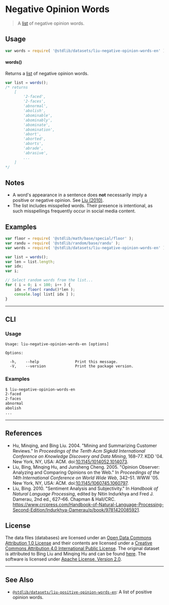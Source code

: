 <!--

@license Apache-2.0

Copyright (c) 2018 The Stdlib Authors.

Licensed under the Apache License, Version 2.0 (the "License");
you may not use this file except in compliance with the License.
You may obtain a copy of the License at

   http://www.apache.org/licenses/LICENSE-2.0

Unless required by applicable law or agreed to in writing, software
distributed under the License is distributed on an "AS IS" BASIS,
WITHOUT WARRANTIES OR CONDITIONS OF ANY KIND, either express or implied.
See the License for the specific language governing permissions and
limitations under the License.

-->

# Negative Opinion Words

> A [list][sentiment-lexicon] of negative opinion words.

<section class="usage">

## Usage

```javascript
var words = require( '@stdlib/datasets/liu-negative-opinion-words-en' );
```

#### words()

Returns a [list][sentiment-lexicon] of negative opinion words.

```javascript
var list = words();
/* returns
    [
        '2-faced',
        '2-faces',
        'abnormal',
        'abolish',
        'abominable',
        'abominably',
        'abominate',
        'abomination',
        'abort',
        'aborted',
        'aborts',
        'abrade',
        'abrasive',
        ...
    ]
*/
```

</section>

<!-- /.usage -->

<section class="notes">

## Notes

-   A word's appearance in a sentence does **not** necessarily imply a positive or negative opinion. See [Liu (2010)](#references).
-   The list includes misspelled words. Their presence is intentional, as such misspellings frequently occur in social media content.

</section>

<!-- /.notes -->

<section class="examples">

<!-- TODO: more creative example; possibly counting the number of negative words per sentence in two pieces of text. -->

## Examples

<!-- eslint no-undef: "error" -->

```javascript
var floor = require( '@stdlib/math/base/special/floor' );
var randu = require( '@stdlib/random/base/randu' );
var words = require( '@stdlib/datasets/liu-negative-opinion-words-en' );

var list = words();
var len = list.length;
var idx;
var i;

// Select random words from the list...
for ( i = 0; i < 100; i++ ) {
    idx = floor( randu()*len );
    console.log( list[ idx ] );
}
```

</section>

<!-- /.examples -->

* * *

<section class="cli">

## CLI

<section class="usage">

### Usage

```text
Usage: liu-negative-opinion-words-en [options]

Options:

  -h,    --help                Print this message.
  -V,    --version             Print the package version.
```

</section>

<!-- /.usage -->

<section class="examples">

### Examples

```bash
$ liu-negative-opinion-words-en
2-faced
2-faces
abnormal
abolish
...
```

</section>

<!-- /.examples -->

</section>

<!-- /.cli -->

* * *

<section class="references">

## References

-   Hu, Minqing, and Bing Liu. 2004. "Mining and Summarizing Customer Reviews." In _Proceedings of the Tenth Acm Sigkdd International Conference on Knowledge Discovery and Data Mining_, 168–77. KDD '04. New York, NY, USA: ACM. doi:[10.1145/1014052.1014073][@hu:2004a].
-   Liu, Bing, Minqing Hu, and Junsheng Cheng. 2005. "Opinion Observer: Analyzing and Comparing Opinions on the Web." In _Proceedings of the 14th International Conference on World Wide Web_, 342–51. WWW '05. New York, NY, USA: ACM. doi:[10.1145/1060745.1060797][@liu:2005a].
-   Liu, Bing. 2010. "Sentiment Analysis and Subjectivity." In _Handbook of Natural Language Processing_, edited by Nitin Indurkhya and Fred J. Damerau, 2nd ed., 627–66. Chapman & Hall/CRC. <https://www.crcpress.com/Handbook-of-Natural-Language-Processing-Second-Edition/Indurkhya-Damerau/p/book/9781420085921>.

</section>

<!-- /.references -->

<!-- <license> -->

## License

The data files (databases) are licensed under an [Open Data Commons Attribution 1.0 License][odc-by-1.0] and their contents are licensed under a [Creative Commons Attribution 4.0 International Public License][cc-by-4.0]. The original dataset is attributed to Bing Liu and Minqing Hu and can be found [here][sentiment-lexicon]. The software is licensed under [Apache License, Version 2.0][apache-license].

<!-- </license> -->

<!-- Section for related `stdlib` packages. Do not manually edit this section, as it is automatically populated. -->

<section class="related">

* * *

## See Also

-   [`@stdlib/datasets/liu-positive-opinion-words-en`][@stdlib/datasets/liu-positive-opinion-words-en]: A list of positive opinion words.

</section>

<!-- /.related -->

<!-- Section for all links. Make sure to keep an empty line after the `section` element and another before the `/section` close. -->

<section class="links">

[sentiment-lexicon]: http://www.cs.uic.edu/~liub/FBS/sentiment-analysis.html#lexicon

[odc-by-1.0]: http://opendatacommons.org/licenses/by/1.0/

[cc-by-4.0]: http://creativecommons.org/licenses/by/4.0/

[apache-license]: https://www.apache.org/licenses/LICENSE-2.0

[@hu:2004a]: https://doi.org/10.1145/1014052.1014073

[@liu:2005a]: https://doi.org/10.1145/1060745.1060797

<!-- <related-links> -->

[@stdlib/datasets/liu-positive-opinion-words-en]: https://github.com/stdlib-js/stdlib/tree/develop/lib/node_modules/%40stdlib/datasets/liu-positive-opinion-words-en

<!-- </related-links> -->

</section>

<!-- /.links -->
